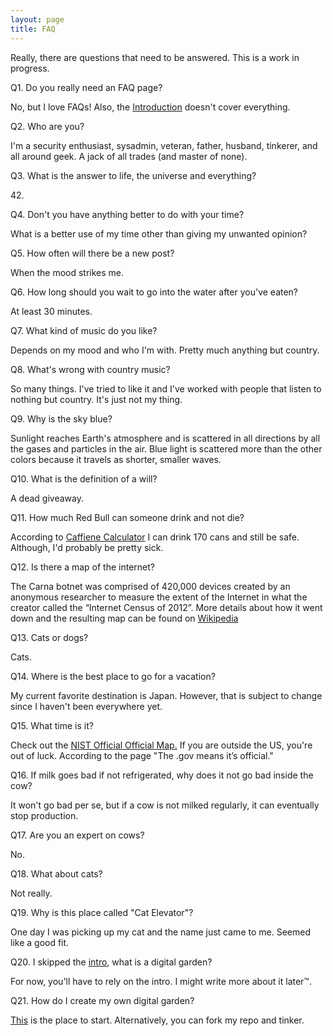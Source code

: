 ```yaml
---
layout: page
title: FAQ
---
```

<script>
document.addEventListener("DOMContentLoaded", function(event) { 


var acc = document.getElementsByClassName("accordion");
var panel = document.getElementsByClassName('panel');

for (var i = 0; i < acc.length; i++) {
    acc[i].onclick = function() {
        var setClasses = !this.classList.contains('active');
        setClass(acc, 'active', 'remove');
        setClass(panel, 'show', 'remove');

        if (setClasses) {
            this.classList.toggle("active");
            this.nextElementSibling.classList.toggle("show");
        }
    }
}

function setClass(els, className, fnName) {
    for (var i = 0; i < els.length; i++) {
        els[i].classList[fnName](className);
    }
}

});
</script>

Really, there are questions that need to be answered. This is a work in
progress.


<p class="accordion">Q1. Do you really need an FAQ page?</p>
<div class="panel">No, but I love FAQs!  Also, the <a href="/">Introduction</a> doesn't cover everything.</div>

<p class="accordion">Q2. Who are you?</p>
<div class="panel">I'm a security enthusiast, sysadmin, veteran, father, husband, tinkerer, and all around geek. A jack of all trades (and master of none).</div>

<p class="accordion">Q3. What is the answer to life, the universe and everything?</p>
<div class="panel">42.</div>

<p class="accordion">Q4. Don't you have anything better to do with your time?</p>
<div class="panel">What is a better use of my time other than giving my unwanted opinion?</div>

<p class="accordion">Q5. How often will there be a new post?</p>
<div class="panel">When the mood strikes me.</div>

<p class="accordion">Q6. How long should you wait to go into the water after you've eaten?</p>
<div class="panel">At least 30 minutes.</div>

<p class="accordion">Q7. What kind of music do you like?</p>
<div class="panel">Depends on my mood and who I'm with.  Pretty much anything but country.</div>

<p class="accordion">Q8. What's wrong with country music?</p>
<div class="panel">So many things. I've tried to like it and I've worked with people that
listen to nothing but country. It's just not my thing.</div>

<p class="accordion">Q9. Why is the sky blue?</p>
<div class="panel">Sunlight reaches Earth's atmosphere and is scattered in all directions
by all the gases and particles in the air. Blue light is scattered more
than the other colors because it travels as shorter, smaller waves.</div>

<p class="accordion">Q10. What is the definition of a will?</p>
<div class="panel">A dead giveaway.</div>

<p class="accordion">Q11. How much Red Bull can someone drink and not die?</p>
<div class="panel">According to <a href="https://www.caffeineinformer.com/death-by-caffeine">Caffiene Calculator</a> I can drink 170 cans and still be safe.  Although, I'd probably be pretty sick.</div>

<p class="accordion">Q12. Is there a map of the internet?</p>
<div class="panel">The Carna botnet was comprised of 420,000 devices created by an anonymous researcher to measure the extent of the Internet in what the creator called the “Internet Census of 2012”.  More details about how it went down and the resulting map can be found on <a href="https://en.wikipedia.org/wiki/Carna_botnet">Wikipedia</a></div>

<p class="accordion">Q13. Cats or dogs?</p>
<div class="panel">Cats.</div>

<p class="accordion">Q14. Where is the best place to go for a vacation?</p>
<div class="panel">My current favorite destination is Japan.  However, that is subject to change since I haven't been everywhere yet.</div>

<p class="accordion">Q15. What time is it?</p>
<div class="panel">Check out the <a href="https://www.time.gov/">NIST Official Official Map.</a>  If you are outside the US, you're out of luck.  According to the page "The .gov means it’s official."</div>

<p class="accordion">Q16. If milk goes bad if not refrigerated, why does it not go bad inside the cow?</p>
<div class="panel">It won't go bad per se, but if a cow is not milked regularly, it can eventually stop production.</div>

<p class="accordion">Q17. Are you an expert on cows?</p>
<div class="panel">No.</div>

<p class="accordion">Q18. What about cats? </p>
<div class="panel">Not really.</div>

<p class="accordion">Q19. Why is this place called "Cat Elevator"?</p>
<div class="panel">One day I was picking up my cat and the name just came to me.  Seemed like a good fit.</div>

<p class="accordion">Q20. I skipped the <a href="/">intro</a>, what is a digital garden?</p>
<div class="panel">For now, you'll have to rely on the intro. I might write more about it later™.</div>

<p class="accordion">Q21. How do I create my own digital garden? </p>
<div class="panel"><a href="https://lyz-code.github.io/blue-book/#make-your-own-digital-garden">This</a> is the place to start.  Alternatively, you can fork my repo and tinker.</div>

